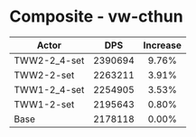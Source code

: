 # Composite - vw-cthun
| Actor | DPS | Increase |
|---|:---:|:---:|
|TWW2-2_4-set|2390694|9.76%|
|TWW2-2-set|2263211|3.91%|
|TWW1-2_4-set|2254905|3.53%|
|TWW1-2-set|2195643|0.80%|
|Base|2178118|0.00%|

